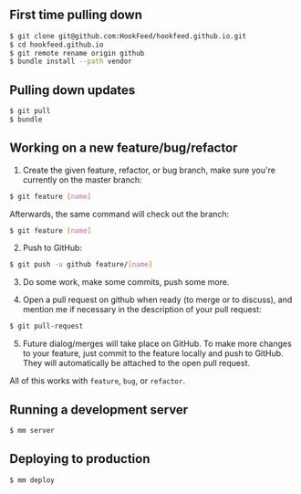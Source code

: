 ## First time pulling down

```bash
$ git clone git@github.com:HookFeed/hookfeed.github.io.git
$ cd hookfeed.github.io
$ git remote rename origin github
$ bundle install --path vendor
```

## Pulling down updates

```bash
$ git pull
$ bundle
```

## Working on a new feature/bug/refactor

1. Create the given feature, refactor, or bug branch, make sure you're currently on the master branch:

```bash
$ git feature [name]
```

Afterwards, the same command will check out the branch:

```bash
$ git feature [name]
```

2. Push to GitHub:

```bash
$ git push -u github feature/[name]
```

3. Do some work, make some commits, push some more. 

4. Open a pull request on github when ready (to merge or to discuss), and mention me if necessary in the description of your pull request:

```bash
$ git pull-request
```

5. Future dialog/merges will take place on GitHub. To make more changes to your feature, just commit to the feature locally and push to GitHub. They will automatically be attached to the open pull request.

All of this works with `feature`, `bug`, or `refactor`.

## Running a development server

```bash
$ mm server
```

## Deploying to production

```bash
$ mm deploy
```
